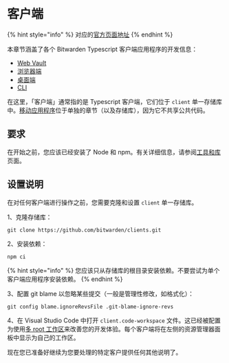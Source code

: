 # 客户端

{% hint style="info" %}
对应的[官方页面地址](https://contributing.bitwarden.com/clients/)
{% endhint %}

本章节涵盖了各个 Bitwarden Typescript 客户端应用程序的开发信息：

* [Web Vault](web-vault/)
* [浏览器端](browser/)
* [桌面端](desktop/)
* [CLI](cli.md)

在这里，「客户端」通常指的是 Typescript 客户端，它们位于 `client` 单一存储库中。[移动应用程序](../mobile/)位于单独的章节（以及存储库），因为它不共享公共代码。

## 要求 <a href="#requirements" id="requirements"></a>

在开始之前，您应该已经安装了 Node 和 npm。有关详细信息，请参阅[工具和库](../tools/)页面。

## 设置说明 <a href="#setup-instructions" id="setup-instructions"></a>

在对任何客户端进行操作之前，您需要克隆和设置 `client` 单一存储库。

1、克隆存储库：

```
git clone https://github.com/bitwarden/clients.git
```

2、安装依赖：

```
npm ci
```

{% hint style="info" %}
您应该只从存储库的根目录安装依赖。不要尝试为单个客户端应用程序安装依赖。
{% endhint %}

3、配置 git blame 以忽略某些提交（一般是管理性修改，如格式化）：

```
git config blame.ignoreRevsFile .git-blame-ignore-revs
```

4、在 Visual Studio Code 中打开 `client.code-workspace` 文件。这已经被配置为使用[多 root 工作区](https://code.visualstudio.com/docs/editor/multi-root-workspaces)来改善您的开发体验。每个客户端将在左侧的资源管理器面板中显示为自己的工作区。

现在您已准备好继续为您要处理的特定客户提供任何其他说明了。
